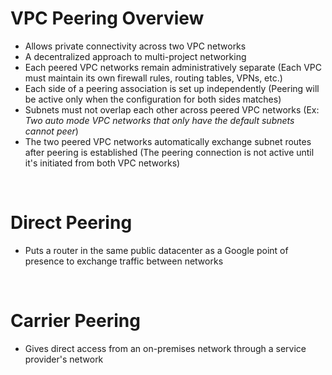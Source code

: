 # VPC Peering Overview

* Allows private connectivity across two VPC networks
* A decentralized approach to multi-project networking
* Each peered VPC networks remain administratively separate (Each VPC must maintain its own firewall rules, routing tables, VPNs, etc.)
* Each side of a peering association is set up independently (Peering will be active only when the configuration for both sides matches)
* Subnets must not overlap each other across peered VPC networks (Ex: *Two auto mode VPC networks that only have the default subnets cannot peer*)
* The two peered VPC networks automatically exchange subnet routes after peering is established (The peering connection is not active until it's initiated from both VPC networks)

<br>

# Direct Peering

* Puts a router in the same public datacenter as a Google point of presence to exchange traffic between networks

<br>

# Carrier Peering

* Gives direct access from an on-premises network through a service provider's network

<br>
